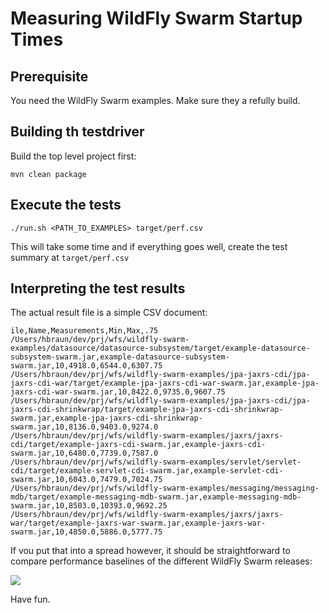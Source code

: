 # Measuring WildFly Swarm Startup Times

## Prerequisite

You need the WildFly Swarm examples. Make sure they a refully build.

## Building th testdriver

Build the top level project first:

```
mvn clean package
```


## Execute the tests

```
./run.sh <PATH_TO_EXAMPLES> target/perf.csv
```

This will take some time and if everything goes well,
create the test summary at `target/perf.csv`

## Interpreting the test results

The actual result file is a simple CSV document:

```
ile,Name,Measurements,Min,Max,.75
/Users/hbraun/dev/prj/wfs/wildfly-swarm-examples/datasource/datasource-subsystem/target/example-datasource-subsystem-swarm.jar,example-datasource-subsystem-swarm.jar,10,4918.0,6544.0,6307.75
/Users/hbraun/dev/prj/wfs/wildfly-swarm-examples/jpa-jaxrs-cdi/jpa-jaxrs-cdi-war/target/example-jpa-jaxrs-cdi-war-swarm.jar,example-jpa-jaxrs-cdi-war-swarm.jar,10,8422.0,9735.0,9607.75
/Users/hbraun/dev/prj/wfs/wildfly-swarm-examples/jpa-jaxrs-cdi/jpa-jaxrs-cdi-shrinkwrap/target/example-jpa-jaxrs-cdi-shrinkwrap-swarm.jar,example-jpa-jaxrs-cdi-shrinkwrap-swarm.jar,10,8136.0,9403.0,9274.0
/Users/hbraun/dev/prj/wfs/wildfly-swarm-examples/jaxrs/jaxrs-cdi/target/example-jaxrs-cdi-swarm.jar,example-jaxrs-cdi-swarm.jar,10,6480.0,7739.0,7587.0
/Users/hbraun/dev/prj/wfs/wildfly-swarm-examples/servlet/servlet-cdi/target/example-servlet-cdi-swarm.jar,example-servlet-cdi-swarm.jar,10,6043.0,7479.0,7024.75
/Users/hbraun/dev/prj/wfs/wildfly-swarm-examples/messaging/messaging-mdb/target/example-messaging-mdb-swarm.jar,example-messaging-mdb-swarm.jar,10,8503.0,10393.0,9692.25
/Users/hbraun/dev/prj/wfs/wildfly-swarm-examples/jaxrs/jaxrs-war/target/example-jaxrs-war-swarm.jar,example-jaxrs-war-swarm.jar,10,4850.0,5886.0,5777.75
```

If vou put that into a spread however, it should be straightforward to compare performance baselines of 
the different WildFly Swarm releases:

<img src="https://raw.githubusercontent.com/heiko-braun/proc-mon/master/assets/graph.png"/>

Have fun.
